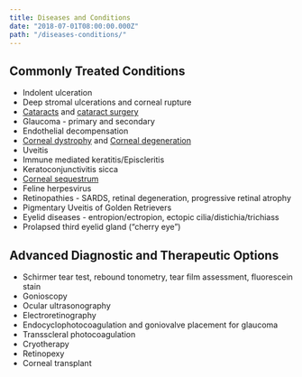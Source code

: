 ```yaml
---
title: Diseases and Conditions
date: "2018-07-01T08:00:00.000Z"
path: "/diseases-conditions/"
---
```


## Commonly Treated Conditions
* Indolent ulceration
* Deep stromal ulcerations and corneal rupture
* [Cataracts](cataract) and [cataract surgery](cataract-surgery)
* Glaucoma - primary and secondary
* Endothelial decompensation
* [Corneal dystrophy](corneal-dystrophy) and [Corneal degeneration](corneal-mineral-degeneration)
* Uveitis
* Immune mediated keratitis/Episcleritis
* Keratoconjunctivitis sicca
* [Corneal sequestrum](corneal-sequestrum)
* Feline herpesvirus
* Retinopathies - SARDS, retinal degeneration, progressive retinal atrophy
* Pigmentary Uveitis of Golden Retrievers
* Eyelid diseases - entropion/ectropion, ectopic cilia/distichia/trichiass
* Prolapsed third eyelid gland (“cherry eye”)

## Advanced Diagnostic and Therapeutic Options
* Schirmer tear test, rebound tonometry, tear film assessment, fluorescein stain
* Gonioscopy
* Ocular ultrasonography
* Electroretinography
* Endocyclophotocoagulation and goniovalve placement for glaucoma
* Transscleral photocoagulation
* Cryotherapy
* Retinopexy
* Corneal transplant



